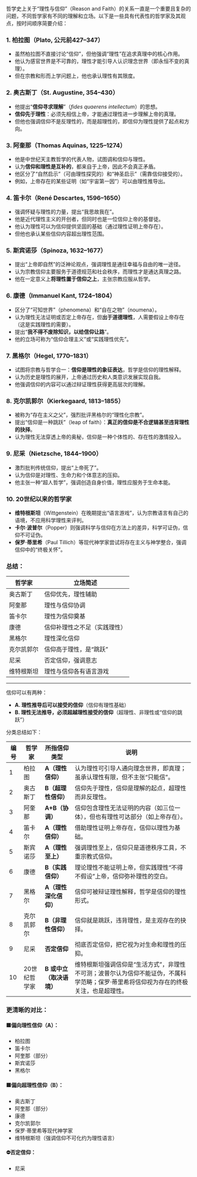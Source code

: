 哲学史上关于“理性与信仰”（Reason and Faith）的关系一直是一个重要且复杂的问题，不同哲学家有不同的理解和立场。以下是一些具有代表性的哲学家及其观点，按时间顺序简要介绍：

### 1. **柏拉图（Plato, 公元前427–347）**

* 虽然柏拉图不直接讨论“信仰”，但他强调“理性”在追求真理中的核心作用。
* 他认为感官世界是不可靠的，理性才能引导人认识理念世界（即永恒不变的真理）。
* 但在宗教和形而上学问题上，他也承认理性有其限度。

### 2. **奥古斯丁（St. Augustine, 354–430）**

* 他提出“**信仰寻求理解**”（*fides quaerens intellectum*）的思想。
* **信仰先于理性**：必须先相信上帝，才能通过理性进一步理解上帝的真理。
* 但他也强调信仰不是反理性的，而是超理性的，即信仰为理性提供了起点和方向。

### 3. **阿奎那（Thomas Aquinas, 1225–1274）**

* 他是中世纪天主教哲学的代表人物，试图调和信仰与理性。
* 认为**信仰和理性是互补的**，都来自于上帝，因此不会真正矛盾。
* 他区分了“自然启示”（可由理性探究的）和“神圣启示”（需靠信仰接受的）。
* 例如，上帝存在的某些证明（如“宇宙第一因”）可以由理性推导出。

### 4. **笛卡尔（René Descartes, 1596–1650）**

* 强调怀疑与理性的力量，提出“我思故我在”。
* 他是近代理性主义的开创者，但同时也是一位信仰上帝的基督徒。
* 他认为理性可以为信仰提供坚固的基础（通过理性证明上帝存在）。
* 但他也承认某些信仰内容超出理性范围。

### 5. **斯宾诺莎（Spinoza, 1632–1677）**

* 提出“上帝即自然”的泛神论观点，强调理性是通往幸福与自由的唯一途径。
* 认为宗教信仰主要服务于道德规范和社会秩序，而理性才是通达真理之路。
* 他在一定意义上**将理性置于信仰之上**，主张宗教应服从哲学。

### 6. **康德（Immanuel Kant, 1724–1804）**

* 区分了“可知世界”（phenomena）和“自在之物”（noumena）。
* 认为理性无法证明或否定上帝存在，但**出于道德理性**，人需要假设上帝存在（这是实践理性的需要）。
* 提出“**我不得不废除知识，以给信仰让路**”。
* 他的立场可称为“信仰合理主义”或“实践理性优先”。

### 7. **黑格尔（Hegel, 1770–1831）**

* 试图将宗教与哲学合一：**信仰是理性的象征表达**，哲学是信仰的理性解释。
* 认为历史是理性的展开，上帝通过历史和人类意识发展实现自我。
* 他强调信仰的内容可以通过辩证理性获得更高层次的理解。

### 8. **克尔凯郭尔（Kierkegaard, 1813–1855）**

* 被称为“存在主义之父”，强烈批评黑格尔的“理性化宗教”。
* 提出“信仰是一种跳跃”（leap of faith）：**真正的信仰是不合逻辑甚至违背理性的抉择**。
* 认为理性无法穿透上帝的奥秘，信仰是一种个体性的、存在性的激情投入。

### 9. **尼采（Nietzsche, 1844–1900）**

* 激烈批判传统信仰，提出“上帝死了”。
* 认为信仰是对理性、生命力和个体意志的压抑。
* 他主张一种“超人哲学”，强调创造自身价值，理性应服务于生命本能。

### 10. **20世纪以来的哲学家**

* **维特根斯坦**（Wittgenstein）在晚期提出“语言游戏”，认为宗教语言有自己的语境，不应用科学理性来评判。
* **卡尔·波普尔**（Popper）则强调科学与信仰在方法上的差异，科学可证伪，信仰不可证伪。
* **保罗·蒂里希**（Paul Tillich）等现代神学家尝试将存在主义与神学整合，强调信仰中的“终极关怀”。

### 总结：

| 哲学家   | 立场简述           |
| ----- | -------------- |
| 奥古斯丁  | 信仰优先，理性辅助      |
| 阿奎那   | 理性与信仰协调        |
| 笛卡尔   | 理性为信仰奠基        |
| 康德    | 信仰补理性之不足（实践理性） |
| 黑格尔   | 理性深化信仰         |
| 克尔凯郭尔 | 信仰高于理性，是“跳跃”   |
| 尼采    | 否定信仰，强调意志      |
| 维特根斯坦 | 理性与信仰各有语言游戏    |

---

信仰可以有两种：

- **A. 理性推导后可以接受的信仰**（信仰有理性基础）
- **B. 理性无法推导，必须超越理性接受的信仰**（超理性、非理性或“信仰的跳跃”）

分类总结如下：

| 编号 | 哲学家     | 所指信仰类型          | 说明                                                                   |
| -- | ------- | --------------- | -------------------------------------------------------------------- |
| 1  | 柏拉图     | **A（理性信仰）**     | 认为理性可引导人通向理念世界，即真理；虽承认理性有限，但不主张“只能信”。                                |
| 2  | 奥古斯丁    | **B（超理性信仰）**    | 信仰先于理性，信仰是理解的起点，超理性而非反理性。                                            |
| 3  | 阿奎那     | **A+B（协调）**     | 信仰包含理性无法证明的内容（如三位一体），但也有理性可达部分（如上帝存在）。                               |
| 4  | 笛卡尔     | **A（理性信仰）**     | 借助理性证明上帝存在，信仰以理性为基础。                                                 |
| 5  | 斯宾诺莎    | **A（理性至上）**     | 强调理性至上，信仰只是道德秩序工具，不重宗教式信仰。                                           |
| 6  | 康德      | **B（实践信仰）**     | 理论理性不能证明上帝，但实践理性“不得不假设”上帝，信仰弥补理性的空白。                                 |
| 7  | 黑格尔     | **A（理性深化信仰）**   | 信仰可被辩证理性解释，哲学是信仰的理性形式。                                               |
| 8  | 克尔凯郭尔   | **B（非理性信仰）**    | 信仰就是跳跃，违背理性，是主观存在的抉择。                                                |
| 9  | 尼采      | **否定信仰**        | 彻底否定信仰，把它视为对生命和理性的压抑。                                                |
| 10 | 20世纪哲学家 | **B 或中立（取决语境）** | 维特根斯坦强调信仰是“生活方式”，非理性不可测；波普尔认为信仰不能证伪，不属科学范畴；保罗·蒂里希将信仰视为存在的终极关注，也是超理性。 |

### 更清晰的对比：

#### 🟩**偏向理性信仰（A）**：

* 柏拉图
* 笛卡尔
* 阿奎那（部分）
* 斯宾诺莎
* 黑格尔

#### 🟥**偏向超理性信仰（B）**：

* 奥古斯丁
* 阿奎那（部分）
* 康德
* 克尔凯郭尔
* 保罗·蒂里希等现代神学家
* 维特根斯坦（强调信仰不可化约为理性语言）

#### ⛔️**否定信仰**：

* 尼采
